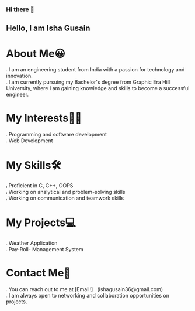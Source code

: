 ### Hi there 👋


<h2>Hello, I am Isha Gusain</h2>

<h1>About Me😀</h1>
<span style="font-size: 30%;">⭐</span>
I am an engineering student from India with a passion for technology and innovation.<br>
<span style="font-size: 30%;">⭐</span>
I am currently pursuing my Bachelor's degree from Graphic Era Hill University, where I am gaining knowledge and skills to become a successful engineer.

<h1>My Interests🧑‍🔧</h1>
<span style="font-size: 30%;">⭐</span>
Programming and software development<br>
<span style="font-size: 30%;">⭐</span>
Web Development 

<h1>My Skills🛠️</h1>
<span style="font-size: 30%;">💫</span>
Proficient in C, C++, OOPS<br>
<span style="font-size: 30%;">💫</span>
Working on analytical and problem-solving skills<br>
<span style="font-size: 30%;">💫</span>
Working on  communication and teamwork skills<br>

<h1>My Projects💻</h1>
<span style="font-size: 30%;">⭐</span>
Weather Application<br>
<span style="font-size: 30%;">⭐</span>
Pay-Roll- Management System

<h1>Contact Me📩</h1>
<span style="font-size: 30%;">⭐</span>
You can reach out to me at [Email!]&nbsp;&nbsp;&nbsp;(ishagusain36@gmail.com) <br>
<span style="font-size: 30%;">⭐</span>
I am always open to networking and collaboration opportunities on projects.
